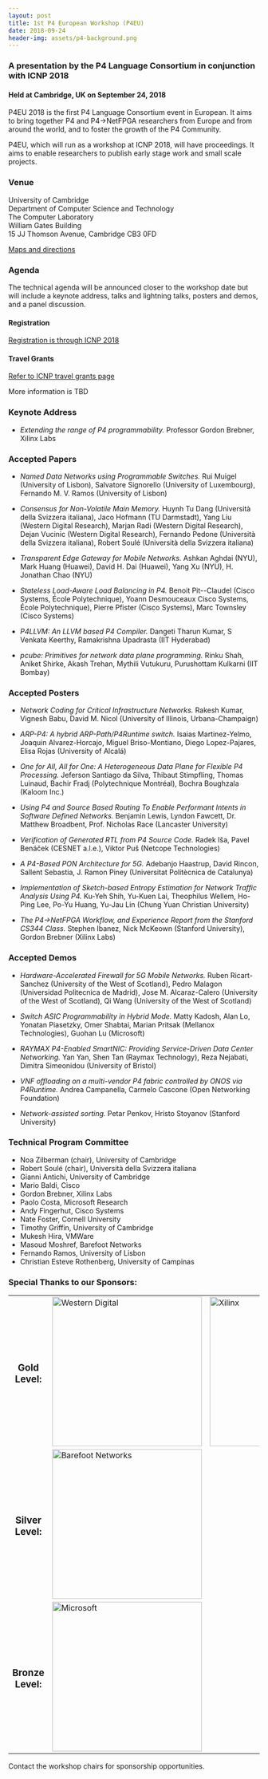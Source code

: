 ```yaml
---
layout: post
title: 1st P4 European Workshop (P4EU)
date: 2018-09-24
header-img: assets/p4-background.png
---
```


### A presentation by the P4 Language Consortium in conjunction with ICNP 2018 
    
#### Held at Cambridge, UK on September 24, 2018

P4EU 2018 is the first P4 Language Consortium event in European. It aims to bring together P4 and P4->NetFPGA researchers from Europe and from around the world, and to foster the growth of the P4 Community.

P4EU, which will run as a workshop at ICNP 2018, will have proceedings. It aims to enable researchers to publish early stage work and small scale projects.

### Venue

University of Cambridge  
Department of Computer Science and Technology  
The Computer Laboratory  
William Gates Building  
15 JJ Thomson Avenue, Cambridge CB3 0FD

[Maps and directions](https://www.cl.cam.ac.uk/maps/)

### Agenda

The technical agenda will be announced closer to the workshop date but will include a keynote address, talks and lightning talks, posters and demos, and a panel discussion.


#### Registration
[Registration is through ICNP 2018](http://icnp18.cs.ucr.edu/registration.html) 

#### Travel Grants
[Refer to ICNP travel grants page](http://icnp18.cs.ucr.edu/grants.html)

More information is TBD

### Keynote Address

* *Extending the range of P4 programmability.*
Professor Gordon Brebner, Xilinx Labs

### Accepted Papers

* *Named Data Networks using Programmable Switches.*
Rui Muigel (University of Lisbon), Salvatore Signorello (University of Luxembourg), Fernando M. V. Ramos (University of Lisbon)

* *Consensus for Non-Volatile Main Memory.*
Huynh Tu Dang (Universit&agrave; della Svizzera italiana), Jaco Hofmann (TU Darmstadt), Yang Liu (Western Digital Research), Marjan Radi (Western Digital Research), Dejan Vucinic (Western Digital Research), Fernando Pedone (Universit&agrave; della Svizzera italiana), Robert Soul&eacute; (Universit&agrave; della Svizzera italiana)

* *Transparent Edge Gateway for Mobile Networks.*
Ashkan Aghdai (NYU), Mark Huang (Huawei), David H. Dai (Huawei), Yang Xu (NYU), H. Jonathan Chao (NYU)

* *Stateless Load-Aware Load Balancing in P4.*
Benoit Pit--Claudel (Cisco Systems, &Eacute;cole Polytechnique), Yoann Desmouceaux Cisco Systems, &Eacute;cole Polytechnique), Pierre Pfister (Cisco Systems), Marc Townsley (Cisco Systems)

* *P4LLVM: An LLVM based P4 Compiler.*
Dangeti Tharun Kumar, S Venkata	Keerthy, Ramakrishna Upadrasta (IIT Hyderabad)

* *pcube: Primitives for network data plane programming.*
Rinku Shah, Aniket Shirke, Akash Trehan, Mythili Vutukuru, Purushottam Kulkarni (IIT Bombay)


### Accepted Posters


* *Network Coding for Critical Infrastructure Networks.* Rakesh Kumar, Vignesh Babu, David M. Nicol (University of Illinois, Urbana-Champaign) 

* *ARP-P4: A hybrid ARP-Path/P4Runtime switch.*  Isaias Martinez-Yelmo, Joaquin Alvarez-Horcajo, Miguel Briso-Montiano, Diego Lopez-Pajares, Elisa Rojas (University of Alcal&aacute;)

* *One for All, All for One: A Heterogeneous Data Plane for Flexible P4 Processing.* Jeferson Santiago da Silva, Thibaut Stimpfling, Thomas Luinaud, Bachir Fradj (Polytechnique Montréal), Bochra Boughzala (Kaloom Inc.)

* *Using P4 and Source Based Routing To Enable Performant Intents in Software Defined Networks.* Benjamin Lewis, Lyndon Fawcett, Dr. Matthew Broadbent, Prof. Nicholas Race (Lancaster University)

* *Verification of Generated RTL from P4 Source Code.* Radek I&scaron;a, Pavel Ben&aacute;ček (CESNET a.l.e.), Viktor Pu&scaron; (Netcope Technologies)

* *A P4-Based PON Architecture for 5G.* Adebanjo Haastrup, David Rincon, Sallent Sebastia, J. Ramon Piney (Universitat Polit&egrave;cnica de Catalunya)

* *Implementation of Sketch-based Entropy Estimation for Network Traffic Analysis Using P4.* Ku-Yeh Shih, Yu-Kuen Lai, Theophilus Wellem, Ho-Ping Lee, Po-Yu Huang, Yu-Jau Lin (Chung Yuan Christian University)

* *The P4->NetFPGA Workflow, and Experience Report from the Stanford CS344 Class.* Stephen Ibanez, Nick McKeown (Stanford University), Gordon Brebner (Xilinx Labs)

### Accepted Demos

* *Hardware-Accelerated Firewall for 5G Mobile Networks.*
Ruben Ricart-Sanchez (University of the West of Scotland), Pedro Malagon (Universidad Politecnica de Madrid), Jose M. Alcaraz-Calero (University of the West of Scotland), Qi Wang (University of the West of Scotland) 

* *Switch ASIC Programmability in Hybrid Mode.*
Matty Kadosh, Alan Lo, Yonatan Piasetzky, Omer Shabtai, Marian Pritsak (Mellanox Technologies), Guohan Lu (Microsoft)

* *RAYMAX P4-Enabled SmartNIC: Providing Service-Driven Data Center Networking.*
Yan Yan, Shen Tan (Raymax Technology), Reza Nejabati, Dimitra Simeonidou (University of Bristol)

* *VNF offloading on a multi-vendor P4 fabric controlled by ONOS via P4Runtime.*
Andrea Campanella, Carmelo Cascone (Open Networking Foundation) 

* *Network-assisted sorting.*
Petar Penkov, Hristo Stoyanov (Stanford University)

### Technical Program Committee

* Noa Zilberman (chair), University of Cambridge
* Robert Soul&eacute; (chair), Universit&agrave; della Svizzera italiana
* Gianni Antichi, University of Cambridge
* Mario Baldi, Cisco
* Gordon Brebner, Xilinx Labs
* Paolo Costa, Microsoft Research
* Andy Fingerhut, Cisco Systems
* Nate Foster, Cornell University
* Timothy Griffin, University of Cambridge
* Mukesh Hira, VMWare
* Masoud Moshref, Barefoot Networks
* Fernando Ramos, University of Lisbon
* Christian Esteve Rothenberg, University of Campinas 


### Special Thanks to our Sponsors:


<table>
<tr>
<td align="center"><h3>Gold Level:</h3></td>
<td><img src="/assets/WestDigi_Logo_1L_RGB_B.png" width="300" alt="Western Digital" /></td>
<td><img src="/assets/exilinx-logo.png" width="300" alt="Xilinx" /></td>
</tr>
<tr>
<td align="center"><h3>Silver Level:</h3></td>
<td><img src="/assets/barefoot-logo.png" width="300" alt="Barefoot Networks" /></td>
</tr>
<tr>
<td align="center"><h3>Bronze Level:</h3></td>
<td><img src="/assets/Microsoft-logo_rgb_c-gray.png" width="300" alt="Microsoft" /></td>
</tr>

</table>

Contact the workshop chairs for sponsorship opportunities. 


